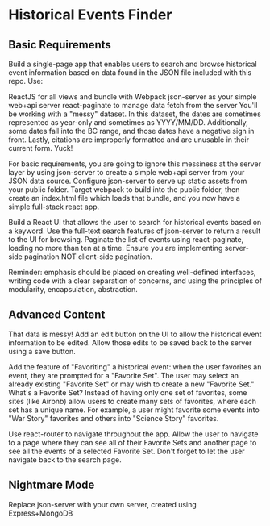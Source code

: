 # Historical Events Finder

## Basic Requirements
Build a single-page app that enables users to search and browse historical event information based on data found in the JSON file included with this repo. Use:

ReactJS for all views and bundle with Webpack
json-server as your simple web+api server
react-paginate to manage data fetch from the server
You'll be working with a "messy" dataset. In this dataset, the dates are sometimes represented as year-only and sometimes as YYYY/MM/DD. Additionally, some dates fall into the BC range, and those dates have a negative sign in front. Lastly, citations are improperly formatted and are unusable in their current form. Yuck!

For basic requirements, you are going to ignore this messiness at the server layer by using json-server to create a simple web+api server from your JSON data source. Configure json-server to serve up static assets from your public folder. Target webpack to build into the public folder, then create an index.html file which loads that bundle, and you now have a simple full-stack react app.

Build a React UI that allows the user to search for historical events based on a keyword. Use the full-text search features of json-server to return a result to the UI for browsing. Paginate the list of events using react-paginate, loading no more than ten at a time. Ensure you are implementing server-side pagination NOT client-side pagination.

Reminder: emphasis should be placed on creating well-defined interfaces, writing code with a clear separation of concerns, and using the principles of modularity, encapsulation, abstraction.

## Advanced Content
That data is messy! Add an edit button on the UI to allow the historical event information to be edited. Allow those edits to be saved back to the server using a save button.

Add the feature of "Favoriting" a historical event: when the user favorites an event, they are prompted for a "Favorite Set". The user may select an already existing "Favorite Set" or may wish to create a new "Favorite Set." What's a Favorite Set? Instead of having only one set of favorites, some sites (like Airbnb) allow users to create many sets of favorites, where each set has a unique name. For example, a user might favorite some events into "War Story" favorites and others into "Science Story" favorites.

Use react-router to navigate throughout the app. Allow the user to navigate to a page where they can see all of their Favorite Sets and another page to see all the events of a selected Favorite Set. Don't forget to let the user navigate back to the search page.

## Nightmare Mode
Replace json-server with your own server, created using Express+MongoDB